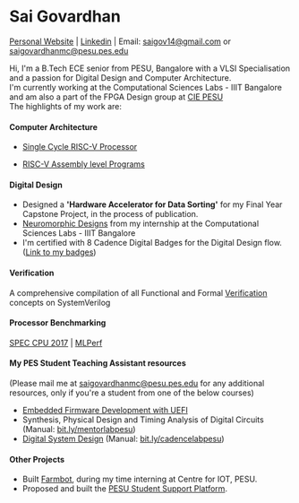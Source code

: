 # Sai Govardhan
[Personal Website](https://govardhnn.github.io) | [Linkedin](https://www.linkedin.com/in/saigovardhan/) | Email: [saigov14@gmail.com](mailto:saigov14@gmail.com) or [saigovardhanmc@pesu.pes.edu](mailto:saigovardhanmc@pesu.pes.edu)
>
Hi, I'm a B.Tech ECE senior from PESU, Bangalore with a VLSI Specialisation and a passion for Digital Design and Computer Architecture. \
I'm currently working at the Computational Sciences Labs - IIIT Bangalore and am also a part of the FPGA Design group at [CIE PESU](https://github.com/CIE-PESU) \
The highlights of my work are:

#### Computer Architecture
* [Single Cycle RISC-V Processor](https://github.com/govardhnn/RISC_V_Single_Cycle_Processor.git) 
<!-- * [VeriRISC CPU](https://github.com/govardhnn/VeriRiscCPU) -->
* [RISC-V Assembly level Programs](https://github.com/govardhnn/RISC_V_Assembly_Programs)

#### Digital Design
* Designed a **'Hardware Accelerator for Data Sorting'** for my Final Year Capstone Project, in the process of publication.
* [Neuromorphic Designs](https://github.com/govardhnn/Neuromorphic_designs) from my internship at the Computational Sciences Labs - IIIT Bangalore
* I'm certified with 8 Cadence Digital Badges for the Digital Design flow. ([Link to my badges](https://www.credly.com/users/sai-govardhan/badges))

#### Verification
A comprehensive compilation of all Functional and Formal [Verification](https://github.com/govardhnn/Verification) concepts on SystemVerilog

#### Processor Benchmarking
[SPEC CPU 2017](https://github.com/govardhnn/SPEC_CPU_2017) | [MLPerf](https://github.com/govardhnn/MLPerf)

#### My PES Student Teaching Assistant resources 
(Please mail me at saigovardhanmc@pesu.pes.edu for any additional resources, only if you're a student from one of the below courses)
* [Embedded Firmware Development with UEFI](https://github.com/govardhnn/UEFI_AHP)
* Synthesis, Physical Design and Timing Analysis of  Digital Circuits (Manual: [bit.ly/mentorlabpesu](https://bit.ly/mentorlabpesu))
* [Digital System Design](https://github.com/govardhnn/DSD_AHP) (Manual: [bit.ly/cadencelabpesu](https://bit.ly/cadencelabpesu))

#### Other Projects
* Built [Farmbot](https://github.com/govardhnn/farmbot-pesu), during my time interning at Centre for IOT, PESU.
* Proposed and built the [PESU Student Support Platform](https://ssp.pes.edu).


